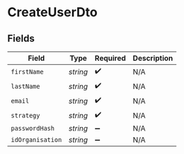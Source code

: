 # CreateUserDto


## Fields

| Field              | Type               | Required           | Description        |
| ------------------ | ------------------ | ------------------ | ------------------ |
| `firstName`        | *string*           | :heavy_check_mark: | N/A                |
| `lastName`         | *string*           | :heavy_check_mark: | N/A                |
| `email`            | *string*           | :heavy_check_mark: | N/A                |
| `strategy`         | *string*           | :heavy_check_mark: | N/A                |
| `passwordHash`     | *string*           | :heavy_minus_sign: | N/A                |
| `idOrganisation`   | *string*           | :heavy_minus_sign: | N/A                |